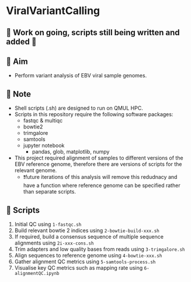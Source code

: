 # ViralVariantCalling

## 🚧 Work on going, scripts still being written and added 🚧
 
## :dart: Aim
- Perform variant analysis of EBV viral sample genomes.

## 📜 Note
- Shell scripts (.sh) are designed to run on QMUL HPC.
- Scripts in this repository require the following software packages:
  - fastqc & multiqc
  - bowtie2
  - trimgalore
  - samtools
  - jupyter notebook
    - pandas, glob, matplotlib, numpy
- This project required alignment of samples to different versions of the EBV reference genome, therefore there are versions of scripts for the relevant genome.
  - ❗future iterations of this analysis will remove this redudnacy and have a function where reference genome can be specified rather than separate scripts. 

## :pencil: Scripts
1. Initial QC using `1-fastqc.sh`
2. Build relevant bowtie 2 indices using `2-bowtie-build-xxx.sh`
3. If required, build a consensus sequence of multiple sequence alignments using `2i-xxx-cons.sh`
4. Trim adapters and low quality bases from reads using `3-trimgalore.sh`
5. Align sequences to reference genome using `4-bowtie-xxx.sh`
6. Gather alignment QC metrics using `5-samtools-process.sh`
7. Visualise key QC metrics such as mapping rate using `6-alignmentQC.ipynb`

